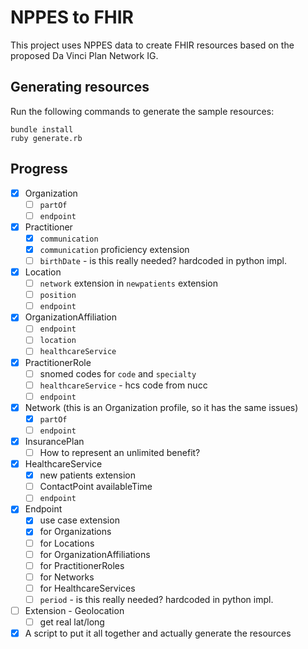 # NPPES to FHIR

This project uses NPPES data to create FHIR resources based on the proposed
Da Vinci Plan Network IG.

## Generating resources

Run the following commands to generate the sample resources:
```
bundle install
ruby generate.rb
```

## Progress
- [x] Organization
  - [ ] `partOf`
  - [ ] `endpoint`
- [x] Practitioner
  - [x] `communication`
  - [x] `communication` proficiency extension
  - [ ] `birthDate` - is this really needed? hardcoded in python impl.
- [x] Location
  - [ ] `network` extension in `newpatients` extension
  - [ ] `position`
  - [ ] `endpoint`
- [x] OrganizationAffiliation
  - [ ] `endpoint`
  - [ ] `location`
  - [ ] `healthcareService`
- [x] PractitionerRole
  - [ ] snomed codes for `code` and `specialty`
  - [ ] `healthcareService` - hcs code from nucc
  - [ ] `endpoint`
- [x] Network (this is an Organization profile, so it has the same issues)
  - [x] `partOf`
  - [ ] `endpoint`
- [x] InsurancePlan
  - [ ] How to represent an unlimited benefit?
- [x] HealthcareService
  - [x] new patients extension
  - [ ] ContactPoint availableTime
  - [ ] `endpoint`
- [x] Endpoint
  - [x] use case extension
  - [x] for Organizations
  - [ ] for Locations
  - [ ] for OrganizationAffiliations
  - [ ] for PractitionerRoles
  - [ ] for Networks
  - [ ] for HealthcareServices
  - [ ] `period` - is this really needed? hardcoded in python impl.
- [ ] Extension - Geolocation
  - [ ] get real lat/long
- [x] A script to put it all together and actually generate the resources
